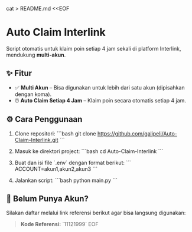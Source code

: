 cat > README.md <<EOF
# Auto Claim Interlink

Script otomatis untuk klaim poin setiap 4 jam sekali di platform Interlink, mendukung **multi-akun**.

## ✨ Fitur

- ✅ **Multi Akun** – Bisa digunakan untuk lebih dari satu akun (dipisahkan dengan koma).
- ⏰ **Auto Claim Setiap 4 Jam** – Klaim poin secara otomatis setiap 4 jam.

## ⚙️ Cara Penggunaan

1. Clone repositori:
   \`\`\`bash
   git clone https://github.com/galipeli/Auto-Claim-Interlink.git
   \`\`\`

2. Masuk ke direktori project:
   \`\`\`bash
   cd Auto-Claim-Interlink
   \`\`\`

3. Buat dan isi file \`.env\` dengan format berikut:
   \`\`\`
   ACCOUNT=akun1,akun2,akun3
   \`\`\`

4. Jalankan script:
   \`\`\`bash
   python main.py
   \`\`\`

## 📝 Belum Punya Akun?

Silakan daftar melalui link referensi berikut agar bisa langsung digunakan:

> **Kode Referensi:** \`11121999\`
EOF
